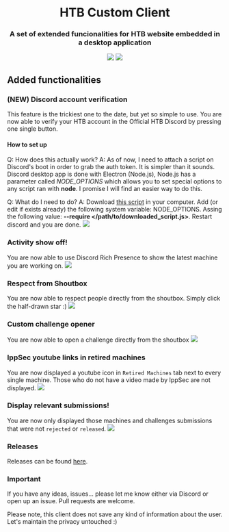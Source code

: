 <h1 align="center">HTB Custom Client</h1>
<h3 align="center">A set of extended funcionalities for HTB website embedded in a desktop application</h3>

<p align="center">
  <img src="http://forthebadge.com/images/badges/built-with-love.svg"/>
  <img src="https://forthebadge.com/images/badges/gluten-free.svg"/>
</p>

## Added functionalities

### (NEW) Discord account verification
This feature is the trickiest one to the date, but yet so simple to use. You are now able to verify your HTB account in the Official HTB Discord by pressing one single button.

#### How to set up
Q: How does this actually work?
A: As of now, I need to attach a script on Discord's boot in order to grab the auth token. It is simpler than it sounds. Discord desktop app is done with Electron (Node.js), Node.js has a parameter called *NODE_OPTIONS* which allows you to set special options to any script ran with **node**. I promise I will find an easier way to do this.

Q: What do I need to do?
A: Download [this script](https://github.com/Xh4H/htb-custom-client/blob/master/custom_dependencies/discord.js) in your computer. Add (or edit if exists already) the following system variable: NODE_OPTIONS. Assing the following value: **--require </path/to/downloaded_script.js>**. Restart discord and you are done.
![](https://i.imgur.com/dx4mXdU.gif)

### Activity show off!
You are now able to use Discord Rich Presence to show the latest machine you are working on.
![](https://i.gyazo.com/ea88da8c095f78ce4251372d4e6eca81.gif)

### Respect from Shoutbox
You are now able to respect people directly from the shoutbox. Simply click the half-drawn star :)
![](https://i.gyazo.com/13691dc18cad64b8efaa632a5e7f68f1.gif)

### Custom challenge opener
You are now able to open a challenge directly from the shoutbox
![](https://i.gyazo.com/4b0f28376a2be926208f55642e9cd103.gif)

### IppSec youtube links in retired machines
You are now displayed a youtube icon in `Retired Machines` tab next to every single machine. Those who do not have a video made by IppSec are not displayed.
![](https://i.gyazo.com/d6d95b1b6f28bb4c90659c3a4b2a8cde.gif)

### Display relevant submissions!
You are now only displayed those machines and challenges submissions that were not `rejected` or `released`.
![](https://i.gyazo.com/9d2dd33b468e9265b0f815a7153b7e10.gif)

### Releases
Releases can be found [here](https://github.com/Xh4H/htb-custom-client/releases).

### Important
If you have any ideas, issues... please let me know either via Discord or open up an issue. Pull requests are welcome.


Please note, this client does not save any kind of information about the user. Let's maintain the privacy untouched :)
